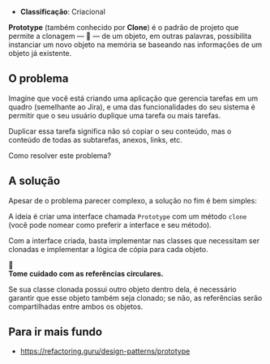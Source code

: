 - **Classificação**: Criacional

**Prototype** (também conhecido por **Clone**) é o padrão de projeto que permite a clonagem — 🥸 — de um objeto, em outras palavras, possibilita instanciar um novo objeto na memória se baseando nas informações de um objeto já existente.

## O problema

Imagine que você está criando uma aplicação que gerencia tarefas em um quadro (semelhante ao Jira), e uma das funcionalidades do seu sistema é permitir que o seu usuário duplique uma tarefa ou mais tarefas. 

Duplicar essa tarefa significa não só copiar o seu conteúdo, mas o conteúdo de todas as subtarefas, anexos, links, etc.

Como resolver este problema?

## A solução

Apesar de o problema parecer complexo, a solução no fim é bem simples: 

A ideia é criar uma interface chamada `Prototype` com um método `clone` (você pode nomear como preferir a interface e seu método). 

Com a interface criada, basta implementar nas classes que necessitam ser clonadas e implementar a lógica de cópia para cada objeto.

<aside class="callout">
  <div class="icon">🚩</div>
  <div class="content">
    <strong>Tome cuidado com as referências circulares.</strong>
    </br>
    <p>Se sua classe clonada possui outro objeto dentro dela, é necessário garantir que esse objeto também seja clonado; se não, as referências serão compartilhadas entre ambos os objetos.</p>
  </div>
</aside>

## Para ir mais fundo

- <https://refactoring.guru/design-patterns/prototype>